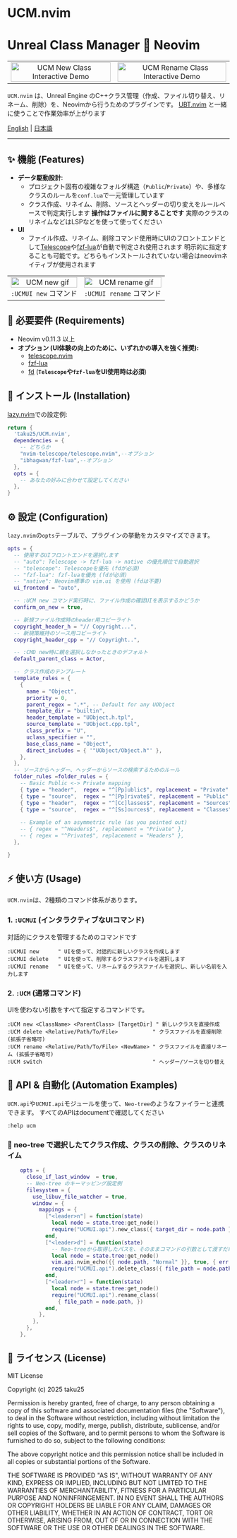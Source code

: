 # UCM.nvim

# Unreal Class Manager 💓 Neovim

<table>
  <tr>
   <td><div align=center><img width="100%" alt="UCM New Class Interactive Demo" src="https://raw.githubusercontent.com/taku25/UCM.nvim/images/assets/main-image-new.png" /></div></td>
   <td><div align=center><img width="100%" alt="UCM Rename Class Interactive Demo" src="https://raw.githubusercontent.com/taku25/UCM.nvim/images/assets/main-image-delete.png" /></div></td>
  </tr>
</table>

`UCM.nvim` は、Unreal Engine のC++クラス管理（作成、ファイル切り替え、リネーム、削除）を、Neovimから行うためのプラグインです。
[UBT.nvim](https://github.com/taku25/UBT.nvim) と一緒に使うことで作業効率が上がります

[English](./README.md) | [日本語](./README_ja.md)

---

## ✨ 機能 (Features)
*   **データ駆動設計**:
    * プロジェクト固有の複雑なフォルダ構造（`Public`/`Private`）や、多様なクラスのルールを`conf.lua`で一元管理しています
    * クラス作成、リネイム、削除、ソースとヘッダーの切り変えをルールベースで判定実行します
      **操作はファイルに関することです** 実際のクラスのリネイムなどはLSPなどを使って使ってください
*   **UI**
    * ファイル作成、リネイム、削除コマンド使用時にUIのフロントエンドとして[Telescope](https://github.com/nvim-telescope/telescope.nvim)や[fzf-lua](https://github.com/ibhagwan/fzf-lua)が自動で判定され使用されます
      明示的に指定することも可能です。どちらもインストールされていない場合はneovimネイティブが使用されます

<table>
  <tr>
   <td>
   <div align=center>
   <img width="100%" alt="UCM new gif" src="https://raw.githubusercontent.com/taku25/UCM.nvim/images/assets/ucmui-new.gif" /><br>
   <code>:UCMUI new</code> コマンド
   </div>
   </td>
   <td>
   <div align=center>
   <img width="100%" alt="UCM rename gif" src="https://raw.githubusercontent.com/taku25/UCM.nvim/images/assets/ucmui-rename.gif" /><br>
   <code>:UCMUI rename</code> コマンド
   </div>
   </td>
  </tr>
</table>

## 🔧 必要要件 (Requirements)

*   Neovim v0.11.3 以上
*   **オプション (UI体験の向上のために、いずれかの導入を強く推奨):**
    *   [telescope.nvim](https://github.com/nvim-telescope/telescope.nvim)
    *   [fzf-lua](https://github.com/ibhagwan/fzf-lua)
    *   [fd](https://github.com/sharkdp/fd) (**`Telescope`や`fzf-lua`をUI使用時は必須**)

## 🚀 インストール (Installation)

[lazy.nvim](https://github.com/folke/lazy.nvim)での設定例:

```lua
return {
  'taku25/UCM.nvim',
  dependencies = {
    -- どちらか
    "nvim-telescope/telescope.nvim",--オプション
    "ibhagwan/fzf-lua",--オプション
  },
  opts = {
    -- あなたの好みに合わせて設定してください
  },
}
```

## ⚙️ 設定 (Configuration)

`lazy.nvim`の`opts`テーブルで、プラグインの挙動をカスタマイズできます。

```lua
opts = {
  -- 使用するUIフロントエンドを選択します
  -- "auto": Telescope -> fzf-lua -> native の優先順位で自動選択
  -- "telescope": Telescopeを優先 (fdが必須)
  -- "fzf-lua": fzf-luaを優先 (fdが必須)
  -- "native": Neovim標準の vim.ui を使用 (fdは不要)
  ui_frontend = "auto",

  -- :UCM new コマンド実行時に、ファイル作成の確認UIを表示するかどうか
  confirm_on_new = true,

  -- 新規ファイル作成時のheader用コピーライト
  copyright_header_h = "// Copyright...",
  -- 新規策維持のソース用コピーライト
  copyright_header_cpp = "// Copyright..",

  -- :CMD new時に親を選択しなかったときのデフォルト
  default_parent_class = Actor,

  -- クラス作成のテンプレート
  template_rules = {
    {
      name = "Object",
      priority = 0,
      parent_regex = ".*", -- Default for any UObject
      template_dir = "builtin",
      header_template = "UObject.h.tpl",
      source_template = "UObject.cpp.tpl",
      class_prefix = "U",
      uclass_specifier = "",
      base_class_name = "Object",
      direct_includes = { '"UObject/Object.h"' },
    },
  },
  -- ソースからヘッダー、ヘッダーからソースの検索するためのルール
  folder_rules =folder_rules = {
    -- Basic Public <-> Private mapping
    { type = "header",  regex = "^[Pp]ublic$", replacement = "Private" },
    { type = "source",  regex = "^[Pp]rivate$", replacement = "Public" },
    { type = "header",  regex = "^[Cc]lasses$", replacement = "Sources" },
    { type = "source",  regex = "^[Ss]ources$", replacement = "Classes" },
    
    -- Example of an asymmetric rule (as you pointed out)
    -- { regex = "^Headers$", replacement = "Private" },
    -- { regex = "^Private$", replacement = "Headers" },
  },

}
```

## ⚡ 使い方 (Usage)

`UCM.nvim`は、2種類のコマンド体系があります。

### 1. `:UCMUI` (インタラクティブなUIコマンド)

対話的にクラスを管理するためのコマンドです

```viml
:UCMUI new      " UIを使って、対話的に新しいクラスを作成します
:UCMUI delete   " UIを使って、削除するクラスファイルを選択します
:UCMUI rename   " UIを使って、リネームするクラスファイルを選択し、新しい名前を入力します
```

### 2. `:UCM` (通常コマンド)

UIを使わない引数をすべて指定するコマンドです。

```viml
:UCM new <ClassName> <ParentClass> [TargetDir] " 新しいクラスを直接作成
:UCM delete <Relative/Path/To/File>           " クラスファイルを直接削除 (拡張子省略可)
:UCM rename <Relative/Path/To/File> <NewName> " クラスファイルを直接リネーム (拡張子省略可)
:UCM switch                                   " ヘッダー/ソースを切り替え
```

## 🤖 API & 自動化 (Automation Examples)
`UCM.api`や`UCMUI.api`モジュールを使って、`Neo-tree`のようなファイラーと連携できます。
すべてのAPIはdocumentで確認してください
```viml
:help ucm
```

### 🌲 neo-tree で選択したてクラス作成、クラスの削除、クラスのリネイム
```lua
    opts = {
      close_if_last_window  = true,
      -- Neo-tree のキーマッピング設定例
      filesystem = {
        use_libuv_file_watcher = true,
        window = {
          mappings = {
            ["<leader>n"] = function(state)
              local node = state.tree:get_node()
              require("UCMUI.api").new_class({ target_dir = node.path })
            end,
            ["<leader>d"] = function(state)
              -- Neo-treeから取得したパスを、そのままコマンドの引数として渡すだけ！
              local node = state.tree:get_node()
              vim.api.nvim_echo({{ node.path, "Normal" }}, true, { err = false })
              require("UCMUI.api").delete_class({ file_path = node.path })
            end,
            ["<leader>r"] = function(state)
              local node = state.tree:get_node()
              require("UCMUI.api").rename_class(
                { file_path = node.path, })
            end,
          },
        },
      },
    },
```

## 📜 ライセンス (License)
MIT License

Copyright (c) 2025 taku25

Permission is hereby granted, free of charge, to any person obtaining a copy
of this software and associated documentation files (the "Software"), to deal
in the Software without restriction, including without limitation the rights
to use, copy, modify, merge, publish, distribute, sublicense, and/or sell
copies of the Software, and to permit persons to whom the Software is
furnished to do so, subject to the following conditions:

The above copyright notice and this permission notice shall be included in all
copies or substantial portions of the Software.

THE SOFTWARE IS PROVIDED "AS IS", WITHOUT WARRANTY OF ANY KIND, EXPRESS OR
IMPLIED, INCLUDING BUT NOT LIMITED TO THE WARRANTIES OF MERCHANTABILITY,
FITNESS FOR A PARTICULAR PURPOSE AND NONINFRINGEMENT. IN NO EVENT SHALL THE
AUTHORS OR COPYRIGHT HOLDERS BE LIABLE FOR ANY CLAIM, DAMAGES OR OTHER
LIABILITY, WHETHER IN AN ACTION OF CONTRACT, TORT OR OTHERWISE, ARISING FROM,
OUT OF OR IN CONNECTION WITH THE SOFTWARE OR THE USE OR OTHER DEALINGS IN THE
SOFTWARE.
